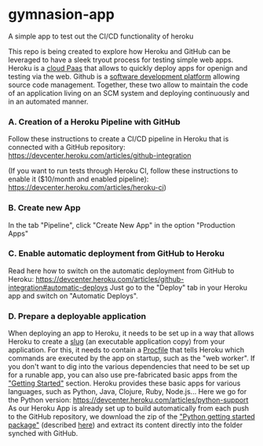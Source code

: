 # gymnasion-app
A simple app to test out the CI/CD functionality of heroku

This repo is being created to explore how Heroku and GitHub can be leveraged to have a sleek tryout process for testing simple web apps.
Heroku is a [cloud Paas](https://en.wikipedia.org/wiki/Heroku) that allows to quickly deploy apps for openign and testing via the web.
Github is a [software development platform](https://en.wikipedia.org/wiki/GitHub) allowing source code management.
Together, these two allow to maintain the code of an application living on an SCM system and deploying continuously and in an automated manner.

### A. Creation of a Heroku Pipeline with GitHub
Follow these instructions to create a CI/CD pipeline in Heroku that is connected with a GitHub repository:
https://devcenter.heroku.com/articles/github-integration

(If you want to run tests through Heroku CI, follow these instructions to enable it ($10/month and enabled pipeline):
https://devcenter.heroku.com/articles/heroku-ci)

### B. Create new App
In the tab "Pipeline", click "Create New App" in the option "Production Apps"

### C. Enable automatic deployment from GitHub to Heroku
Read here how to switch on the automatic deployment from GitHub to Heroku:
https://devcenter.heroku.com/articles/github-integration#automatic-deploys
Just go to the "Deploy" tab in your Heroku app and switch on "Automatic Deploys".

### D. Prepare a deployable application
When deploying an app to Heroku, it needs to be set up in a way that allows Heroku to create a [slug](https://devcenter.heroku.com/articles/buildpacks) (an executable application copy) from your application. For this, it needs to contain a [Procfile](https://devcenter.heroku.com/articles/procfile) that tells Heroku which commands are executed by the app on startup, such as the "web worker".
If you don't want to dig into the various dependencies that need to be set up for a runable app, you can also use pre-fabricated basic apps from the ["Getting Started"](https://devcenter.heroku.com/start) section. Heroku provides these basic apps for various languages, such as Python, Java, Clojure, Ruby, Node.js... Here we go for the Python version:
https://devcenter.heroku.com/articles/python-support
As our Heroku App is already set up to build automatically from each push to the GitHub repository, we download the zip of the ["Python getting started package"](https://github.com/heroku/python-getting-started.git) (described [here](https://devcenter.heroku.com/articles/getting-started-with-python#prepare-the-app)) and extract its content directly into the folder synched with GitHub.

